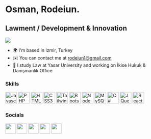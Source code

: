Osman, Rodeiun.
============================

Lawment / Development & Innovation
--------------------------

<a href="https://www.github.com/Rodeiun" target="_blank" rel="noreferrer"><img
src="https://img.shields.io/github/followers/Rodeiun?logo=github&style=for-the-badge&color=0891b2&labelColor=1c1917" /></a>



* 🌍  I'm based in Izmir, Turkey
* ✉️  You can contact me at [rodeiun1@gmail.com](mailto:rodeiun1@gmail.com)
* 🧠  I study Law at Yasar University and working on İkise Hukuk & Danışmanlık Office

### Skills

<p align="left">
<a href="https://developer.mozilla.org/en-US/docs/Web/JavaScript" target="_blank" rel="noreferrer"><img src="https://raw.githubusercontent.com/danielcranney/readme-generator/main/public/icons/skills/javascript-colored.svg" width="36" height="36" alt="Javascript" /></a>
<a href="https://www.php.net/" target="_blank" rel="noreferrer"><img src="https://raw.githubusercontent.com/danielcranney/readme-generator/main/public/icons/skills/php-colored.svg" width="36" height="36" alt="PHP" /></a>
<a href="https://developer.mozilla.org/en-US/docs/Glossary/HTML5" target="_blank" rel="noreferrer"><img src="https://raw.githubusercontent.com/danielcranney/readme-generator/main/public/icons/skills/html5-colored.svg" width="36" height="36" alt="HTML5" /></a>
<a href="https://www.w3.org/TR/CSS/#css" target="_blank" rel="noreferrer"><img src="https://raw.githubusercontent.com/danielcranney/readme-generator/main/public/icons/skills/css3-colored.svg" width="36" height="36" alt="CSS3" /></a>
<a href="https://tailwindcss.com/" target="_blank" rel="noreferrer"><img src="https://raw.githubusercontent.com/danielcranney/readme-generator/main/public/icons/skills/tailwindcss-colored.svg" width="36" height="36" alt="TailwindCSS" /></a>
<a href="https://getbootstrap.com/" target="_blank" rel="noreferrer"><img src="https://raw.githubusercontent.com/danielcranney/readme-generator/main/public/icons/skills/bootstrap-colored.svg" width="36" height="36" alt="Bootstrap" /></a>
<a href="https://nodejs.org/en/" target="_blank" rel="noreferrer"><img src="https://raw.githubusercontent.com/danielcranney/readme-generator/main/public/icons/skills/nodejs-colored.svg" width="36" height="36" alt="NodeJS" /></a>
<a href="https://www.mysql.com/" target="_blank" rel="noreferrer"><img src="https://raw.githubusercontent.com/danielcranney/readme-generator/main/public/icons/skills/mysql-colored.svg" width="36" height="36" alt="MySQL" /></a>
<a href="https://learn.microsoft.com/en-us/dotnet/csharp/" target="_blank" rel="noreferrer"><img src="https://www.vektorelbilisim.com/images/kurslar/c-sharp-kursu.webp" width="36" height="36" alt="C#" /></a>
<a href="https://github.com/jquery" target="_blank" rel="noreferrer"><img src="https://avatars.githubusercontent.com/u/70142?s=200&v=4" width="36" height="36" alt="JQuery" /></a>
<a href="https://reactjs.org" target="_blank" rel="noreferrer"><img src="https://upload.wikimedia.org/wikipedia/commons/thumb/a/a7/React-icon.svg/120px-React-icon.svg.png" width="36" height="36" alt="ReactJS" /></a>

</p>


### Socials

<p align="left">
<a href="https://www.github.com/Rodeiun" target="_blank" rel="noreferrer"><img src="https://raw.githubusercontent.com/danielcranney/readme-generator/main/public/icons/socials/github-dark.svg" width="32" height="32" /></a>
<a href="https://www.instagram.com/osmnncakr/" target="_blank" rel="noreferrer"><img src="https://raw.githubusercontent.com/danielcranney/readme-generator/main/public/icons/socials/instagram.svg" width="32" height="32" /></a>
<a href="https://twitter.com/rodeiunw target="_blank" rel="noreferrer"><img src="https://raw.githubusercontent.com/danielcranney/readme-generator/main/public/icons/socials/twitter.svg" width="32" height="32" /></a>
<a href="https://open.spotify.com/user/2p4lpcpldhtqt154i30n094mt?si=d637b491a88d4758" target="_blank" rel="noreferrer"><img src="https://play-lh.googleusercontent.com/UrY7BAZ-XfXGpfkeWg0zCCeo-7ras4DCoRalC_WXXWTK9q5b0Iw7B0YQMsVxZaNB7DM=w240-h480" width="32" height="32" /></a>
<a href="https://stackoverflow.com/users/21348323/rodeiun" target="_blank" rel="noreferrer"><img src="https://raw.githubusercontent.com/danielcranney/readme-generator/main/public/icons/socials/stackoverflow.svg" width="32" height="32" /></a>
</p>
